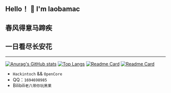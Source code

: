 ## Hello！ 👋 I'm laobamac
## 春风得意马蹄疾
## 一日看尽长安花
---
[![Anurag's GitHub stats](https://github-readme-stats.vercel.app/api?username=laobamac&show_icons=true&theme=radical)](https://github.com/laobamac)
[![Top Langs](https://github-readme-stats.vercel.app/api/top-langs/?username=laobamac)](https://github.com/laobamac/)
[![Readme Card](https://github-readme-stats.vercel.app/api/pin/?username=laobamac&repo=Hackintosh-i7-8700K-ASUS-PRIME-Z370-A-Z370-F)](https://github.com/laobamac/Hackintosh-i7-8700K-ASUS-PRIME-Z370-A-Z370-F)
[![Readme Card](https://github-readme-stats.vercel.app/api/pin/?username=laobamac&repo=PVE-OpenCore)]((https://github.com/laobamac/PVE-OpenCore))

-  `Hackintoch` && `OpenCore` 
- QQ：`1694698985`
- Bilibili`老八带你玩黑果`
